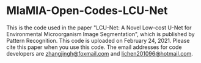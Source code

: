 # MIaMIA-Open-Codes-LCU-Net
This is the code used in the paper "LCU-Net: A Novel Low-cost U-Net for Environmental Microorganism Image Segmentation", which is published by Pattern Recognition.
This code is uploaded on February 24, 2021.
Please cite this paper when you use this code.
The email addresses for code developers are zhangjingh@foxmail.com and lichen201096@hotmail.com.
